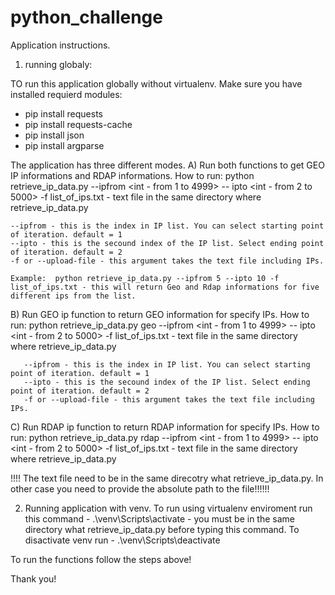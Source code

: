 # python_challenge


Application instructions.

1) running globaly:

TO run this application globally without virtualenv. Make sure you have installed requierd modules:
* pip install requests
* pip install requests-cache
* pip install json
* pip install argparse

The application has three different modes. 
  A) Run both functions to get GEO IP informations and RDAP informations.
  How to run:
    python retrieve_ip_data.py --ipfrom <int - from 1 to 4999> -- ipto <int - from 2 to 5000> -f list_of_ips.txt - text file in the same directory where retrieve_ip_data.py
    
    --ipfrom - this is the index in IP list. You can select starting point of iteration. default = 1 
    --ipto - this is the secound index of the IP list. Select ending point of iteration. default = 2
    -f or --upload-file - this argument takes the text file including IPs.
    
    Example:  python retrieve_ip_data.py --ipfrom 5 --ipto 10 -f list_of_ips.txt - this will return Geo and Rdap informations for five different ips from the list.
    
  B) Run GEO ip function to return GEO information for specify IPs.
    How to run:
      python retrieve_ip_data.py geo --ipfrom <int - from 1 to 4999> -- ipto <int - from 2 to 5000> -f list_of_ips.txt - text file in the same directory where retrieve_ip_data.py
      
       --ipfrom - this is the index in IP list. You can select starting point of iteration. default = 1 
       --ipto - this is the secound index of the IP list. Select ending point of iteration. default = 2
       -f or --upload-file - this argument takes the text file including IPs.
       
  C) Run RDAP ip function to return RDAP information for specify IPs.
    How to run:
       python retrieve_ip_data.py rdap --ipfrom <int - from 1 to 4999> -- ipto <int - from 2 to 5000> -f list_of_ips.txt - text file in the same directory where retrieve_ip_data.py
       
!!!! The text file need to be in the same direcotry what retrieve_ip_data.py. In other case you need to provide the absolute path to the file!!!!!!

2) Running application with venv.
To run using virtualenv enviroment run this command - .\venv\Scripts\activate - you must be in the same directory what retrieve_ip_data.py before typing this command.
To disactivate venv run - .\venv\Scripts\deactivate

To run the functions follow the steps above!


Thank you!


      
